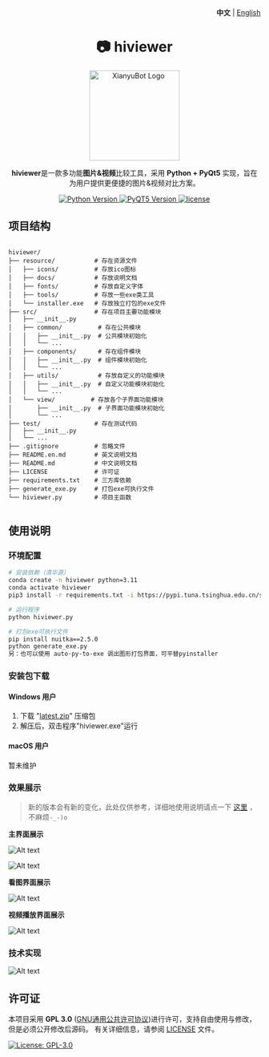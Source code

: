 <p align="right">
   <strong>中文</strong> | <a href="./README.en.md">English</a>
</p>

<div align="center">

# 📷 hiviewer

<img src="resource/icons/viewer_3.ico" alt="XianyuBot Logo" width="180">

**hiviewer**是一款多功能**图片&视频**比较工具，采用 **Python + PyQt5** 实现，旨在为用户提供更便捷的图片&视频对比方案。

<p align="center">
  <a href="https://www.python.org/">
    <img src="https://img.shields.io/badge/Python-3.11%2B-blue" alt="Python Version">
  </a>
  <a href="https://platform.openai.com/">
    <img src="https://img.shields.io/badge/PyQT5-5.15%2B-FF6F61" alt="PyQT5 Version">
  </a>
  <a href="https://raw.githubusercontent.com/yourusername/xianyubot/main/LICENSE">
    <img src="https://img.shields.io/badge/license-GPL 3.0-brightgreen" alt="license">
  </a>
</p>

</div>

## 项目结构

```

hiviewer/
├── resource/           # 存在资源文件
│   ├── icons/          # 存放ico图标
│   ├── docs/           # 存放说明文档
│   ├── fonts/          # 存放自定义字体 
│   ├── tools/          # 存放一些exe类工具
│   └── installer.exe   # 存放独立打包的exe文件
├── src/                # 存在项目主要功能模块
│   ├── __init__.py
│   ├── common/          # 存在公共模块
│   │   ├── __init__.py  # 公共模块初始化
│   │   └── ...
│   ├── components/      # 存在组件模块
│   │   ├── __init__.py  # 组件模块初始化
│   │   └── ...
│   ├── utils/           # 存放自定义的功能模块
│   │   ├── __init__.py  # 自定义功能模块初始化
│   │   └── ...
│   └── view/          # 存放各个子界面功能模块
│       ├── __init__.py  # 子界面功能模块初始化
│       └── ...
├── test/               # 存在测试代码
│   ├── __init__.py
│   └── ...
├── .gitignore          # 忽略文件
├── README.en.md        # 英文说明文档
├── README.md           # 中文说明文档
├── LICENSE             # 许可证
├── requirements.txt    # 三方库依赖
├── generate_exe.py     # 打包exe可执行文件
└── hiviewer.py         # 项目主函数


````

## 使用说明

### 环境配置

```bash
# 安装依赖（清华源）
conda create -n hiviewer python=3.11
conda activate hiviewer
pip3 install -r requirements.txt -i https://pypi.tuna.tsinghua.edu.cn/simple

# 运行程序
python hiviewer.py

# 打包exe可执行文件
pip install nuitka==2.5.0
python generate_exe.py
另：也可以使用 auto-py-to-exe 调出图形打包界面，可平替pyinstaller

````

### 安装包下载

#### Windows 用户

1. 下载 "[latest.zip](https://github.com/diamond-cz/Hiviewer_releases/releases/)" 压缩包
2. 解压后，双击程序"hiviewer.exe"运行

#### macOS 用户

暂未维护

### 效果展示

> 新的版本会有新的变化，此处仅供参考，详细地使用说明请点一下 [这里](https://github.com/diamond-cz/hiviewer_releases) ，不麻烦`-_-)o`

**主界面展示**

![Alt text](resource/images/Image_mainwindow.png)

![Alt text](resource/images/Image_mainwindow1.png)

**看图界面展示**

![Alt text](resource/images/Image_subwindow_pic.png)

**视频播放界面展示**

![Alt text](resource/images/Image_video.png)

### 技术实现

![Alt text](resource/images/Image_pic.png)

## 许可证

本项目采用 **GPL 3.0** ([GNU通用公共许可协议](https://jxself.org/translations/gpl-3.zh.shtml))进行许可，支持自由使用与修改，但是必须公开修改后源码。
有关详细信息，请参阅 [LICENSE](LICENSE) 文件。

[![License: GPL-3.0](https://img.shields.io/badge/License-GPL%203.0-blue.svg)](https://jxself.org/translations/gpl-3.zh.shtml)
